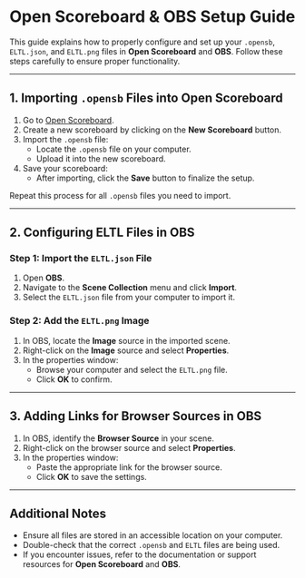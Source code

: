 # Open Scoreboard & OBS Setup Guide

This guide explains how to properly configure and set up your `.opensb`, `ELTL.json`, and `ELTL.png` files in **Open Scoreboard** and **OBS**. Follow these steps carefully to ensure proper functionality.

---

## 1. Importing `.opensb` Files into Open Scoreboard

1. Go to [Open Scoreboard](https://app.openscoreboard.com/MyScoreboards).
2. Create a new scoreboard by clicking on the **New Scoreboard** button.
3. Import the `.opensb` file:
   - Locate the `.opensb` file on your computer.
   - Upload it into the new scoreboard.
4. Save your scoreboard:
   - After importing, click the **Save** button to finalize the setup.

Repeat this process for all `.opensb` files you need to import.

---

## 2. Configuring ELTL Files in OBS

### Step 1: Import the `ELTL.json` File
1. Open **OBS**.
2. Navigate to the **Scene Collection** menu and click **Import**.
3. Select the `ELTL.json` file from your computer to import it.

### Step 2: Add the `ELTL.png` Image
1. In OBS, locate the **Image** source in the imported scene.
2. Right-click on the **Image** source and select **Properties**.
3. In the properties window:
   - Browse your computer and select the `ELTL.png` file.
   - Click **OK** to confirm.

---

## 3. Adding Links for Browser Sources in OBS

1. In OBS, identify the **Browser Source** in your scene.
2. Right-click on the browser source and select **Properties**.
3. In the properties window:
   - Paste the appropriate link for the browser source.
   - Click **OK** to save the settings.

---

## Additional Notes
- Ensure all files are stored in an accessible location on your computer.
- Double-check that the correct `.opensb` and `ELTL` files are being used.
- If you encounter issues, refer to the documentation or support resources for **Open Scoreboard** and **OBS**.

